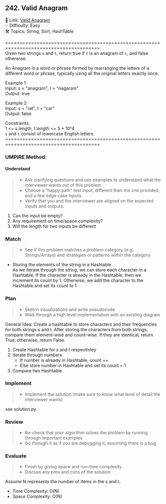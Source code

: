 ## 242. Valid Anagram
🔗  Link: [Valid Anagram](https://leetcode.com/problems/valid-anagram/description/)<br>
💡 Difficulty: Easy<br>
🛠️ Topics: String, Sort, HashTable<br>

=======================================================================================<br>
Given two strings `s` and `t`, return true if `t` is an anagram of `s`, and false otherwise.

An Anagram is a word or phrase formed by rearranging the letters of a different word or phrase, typically using all the original letters exactly once.

Example 1:<br>
Input: s = "anagram", t = "nagaram"<br>
Output: true<br>

Example 2:<br>
Input: s = "rat", t = "car"<br>
Output: false<br>

Constraints:<br>
1 <= s.length, t.length <= 5 * 10^4 <br>
`s` and `t` consist of lowercase English letters.
=======================================================================================<br>
### UMPIRE Method:
#### Understand

> - Ask clarifying questions and use examples to understand what the interviewer wants out of this problem.
> - Choose a “happy path” test input, different than the one provided, and a few edge case inputs. 
> - Verify that you and the interviewer are aligned on the expected inputs and outputs.
1. Can the input be empty?
2. Any requirement on time/space complexity?
3. Will the length for two inputs be different

### Match
> - See if this problem matches a problem category (e.g. Strings/Arrays) and strategies or patterns within the category


- Storing the elements of the string in a Hashtable <br>
As we iterate through the string, we can store each character in a Hashtable. If the character is already in the Hashtable, then we increment its count by 1. Otherwise, we add the character to the Hashtable and set its count to 1.

### Plan
> - Sketch visualizations and write pseudocode
> - Walk through a high level implementation with an existing diagram

General Idea: Create a hashtable to store characters and their frequencies for both strings s and t. After storing the characters from both strings, compare them element-wise and count-wise. If they are identical, return True; otherwise, return False.

1) Create Hashtable for s and t respectivley
2) Iterate through numbers
    - If number is already in Hashtable, count ++
    - Else store number in Hashtable and set its count = 1 
3) Compare two Hashtable


### Implement
> - Implement the solution (make sure to know what level of detail the interviewer wants)

see solution.py

### Review
> - Re-check that your algorithm solves the problem by running through important examples
> - Go through it as if you are debugging it, assuming there is a bug
### Evaluate
> - Finish by giving space and run-time complexity
> - Discuss any pros and cons of the solution

Assume N represents the number of items in the s and t.


- Time Complexity: O(N)
- Space Complexity: O(N)
